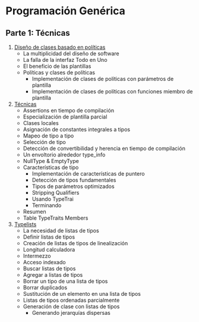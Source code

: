 # Programación Genérica

## Parte 1: Técnicas

1. [Diseño de clases basado en políticas](3854432cbf33666f754aecf414f5e425.md)
   - La multiplicidad del diseño de software
   - La falla de la interfaz Todo en Uno
   - El beneficio de las plantillas
   - Políticas y clases de políticas
       - Implementación de clases de políticas con parámetros de plantilla
       - Implementación de clases de políticas con funciones miembro de plantilla
1. [Técnicas](244b1d8eaee588534ea98abbbfe6fefe.md)
   - Assertions en tiempo de compilación
   - Especialización de plantilla parcial
   - Clases locales
   - Asignación de constantes integrales a tipos
   - Mapeo de tipo a tipo
   - Selección de tipo
   - Detección de convertibilidad y herencia en tiempo de compilación
   - Un envoltorio alrededor type_info
   - NullType &amp; EmptyType
   - Características de tipo
       - Implementación de características de puntero
       - Detección de tipos fundamentales
       - Tipos de parámetros optimizados
       - Stripping Qualifiers
       - Usando TypeTrai
       - Terminando
   - Resumen
   - Table TypeTraits<T> Members
1. [Typelists](0d6d1516686d2b4a581b9529cd2f4e6f.md)
   - La necesidad de listas de tipos
   - Definir listas de tipos
   - Creación de listas de tipos de linealización
   - Longitud calculadora
   - Intermezzo
   - Acceso indexado
   - Buscar listas de tipos
   - Agregar a listas de tipos
   - Borrar un tipo de una lista de tipos
   - Borrar duplicados
   - Sustitución de un elemento en una lista de tipos
   - Listas de tipos ordenadas parcialmente
   - Generación de clase con listas de tipos
       - Generando jerarquías dispersas
